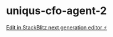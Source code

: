 # uniqus-cfo-agent-2

[Edit in StackBlitz next generation editor ⚡️](https://stackblitz.com/~/github.com/jeremyyuAWS/uniqus-cfo-agent-2)